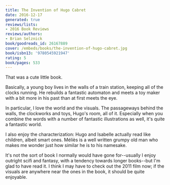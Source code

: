 ```yaml
---
title: The Invention of Hugo Cabret
date: 2016-12-17
generated: true
reviews/lists:
- 2016 Book Reviews
reviews/authors:
- Brian Selznick
book/goodreads_id: 26167889
cover: /embeds/books/the-invention-of-hugo-cabret.jpg
book/isbn13: '9780545921947'
rating: 5
book/pages: 533
---
```

That was a cute little book.  

Basically, a young boy lives in the walls of a train station, keeping all of the clocks running. He rebuilds a fantastic automaton and meets a toy maker with a bit more in his past than at first meets the eye.  

<!--more-->

In particular, I love the world and the visuals. The passageways behind the walls, the clockworks and toys, Hugo's room, all of it. Especially when you combine the words with a number of fantastic illustrations as well, it's quite a fantastic world.  

I also enjoy the characterization: Hugo and Isabelle actually read like children, albeit smart ones. Méliès is a well written grumpy old man who makes me wonder just how similar he is to his namesake.  

It's not the sort of book I normally would have gone for--usually I enjoy outright scifi and fantasy, with a tendency towards longer books--but I'm glad to have read it. I think I may have to check out the 2011 film now; if the visuals are anywhere near the ones in the book, it should be quite enjoyable.